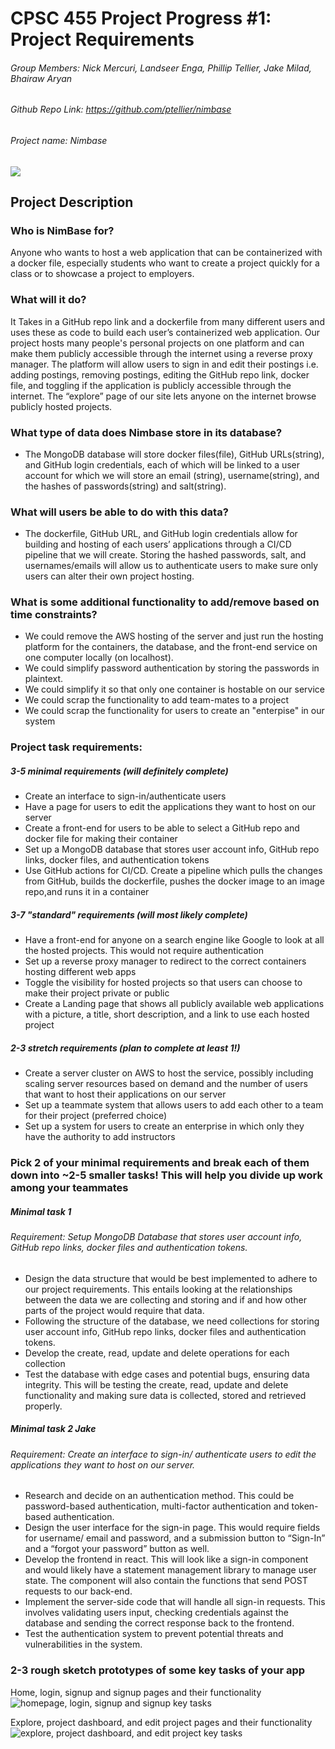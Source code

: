 # CPSC 455 Project Progress #1: Project Requirements

###### Group Members: Nick Mercuri, Landseer Enga, Phillip Tellier, Jake Milad, Bhairaw Aryan
###### Github Repo Link: https://github.com/ptellier/nimbase
###### Project name: *Nimbase*

![](readme/nimbase_icon.png)

## Project Description

### Who is NimBase for?

Anyone who wants to host a web application that can be containerized with a docker file, 
especially students who want to create a project quickly for a class or to showcase a project to employers.

### What will it do?

It Takes in a GitHub repo link and a dockerfile from many different users and uses these 
as code to build each user’s containerized web application. 
Our project hosts many people's personal projects on one platform and can make them publicly 
accessible through the internet using a reverse proxy manager. The platform will allow users 
to sign in and edit their postings i.e. adding postings, removing postings, editing the GitHub repo link, 
docker file, and toggling if the application is publicly accessible through the internet. The “explore” 
page of our site lets anyone on the internet browse publicly hosted projects.

### What type of data does Nimbase store in its database?

- The MongoDB database will store docker files(file), GitHub URLs(string), and GitHub login credentials, each of which will be linked to a user account for which we will store an email (string), username(string), and the hashes of passwords(string) and salt(string).

### What will users be able to do with this data?
- The dockerfile, GitHub URL, and GitHub login credentials allow for building and hosting of each users’ applications through a CI/CD pipeline that we will create. Storing the hashed passwords, salt, and usernames/emails will allow us to authenticate users to make sure only users can alter their own project hosting.

### What is some additional functionality to add/remove based on time constraints?

- We could remove the AWS hosting of the server and just run the hosting platform for the containers, the database, and the front-end service on one computer locally (on localhost).
- We could simplify password authentication by storing the passwords in plaintext.
- We could simplify it so that only one container is hostable on our service 
- We could scrap the functionality to add team-mates to a project
- We could scrap the functionality for users to create an "enterpise" in our system

### Project task requirements:

##### 3-5 minimal requirements (will definitely complete)
- Create an interface to sign-in/authenticate users
- Have a page for users to edit the applications they want to host on our server
- Create a front-end for users to be able to select a GitHub repo and docker file for making their container
- Set up a MongoDB database that stores user account info, GitHub repo links, docker files, and authentication tokens
- Use GitHub actions for CI/CD. Create a pipeline which pulls the changes from GitHub, builds the dockerfile, pushes the docker image to an image repo,and runs it in a container


##### 3-7 "standard" requirements (will most likely complete)
- Have a front-end for anyone on a search engine like Google to look at all the hosted projects. This would not require authentication
- Set up a reverse proxy manager to redirect to the correct containers hosting different web apps
- Toggle the visibility for hosted projects so that users can choose to make their project private or public
- Create a Landing page that shows all publicly available web applications with a picture, a title, short description, and a link to use each hosted project

##### 2-3 stretch requirements (plan to complete at least 1!)
- Create a server cluster on AWS to host the service, possibly including scaling server resources based on demand and the number of users that want to host their
  applications on our server
- Set up a teammate system that allows users to add each other to a team for their project (preferred choice)
- Set up a system for users to create an enterprise in which only they have the authority to add instructors

### Pick 2 of your minimal requirements and break each of them down into ~2-5 smaller tasks! This will help you divide up work among your teammates

##### Minimal task 1

###### Requirement: Setup MongoDB Database that stores user account info, GitHub repo links, docker files and authentication tokens.

- Design the data structure that would be best implemented to adhere to our project requirements. This entails looking at the relationships between the data we are collecting and storing and if and how other parts of the project would require that data.
- Following the structure of the database, we need collections for storing user account info, GitHub repo links, docker files and authentication tokens.
- Develop the create, read, update and delete operations for each collection
- Test the database with edge cases and potential bugs, ensuring data integrity. This will be testing the create, read, update and delete functionality and making sure data is collected, stored and retrieved properly.

##### Minimal task 2 Jake

###### Requirement: Create an interface to sign-in/ authenticate users to edit the applications they want to host on our server.

- Research and decide on an authentication method. This could be password-based authentication, multi-factor authentication and token-based authentication.
- Design the user interface for the sign-in page. This would require fields for username/ email and password, and a submission button to “Sign-In” and a “forgot your password” button as well.
- Develop the frontend in react. This will look like a sign-in component and would likely have a statement management library to manage user state. The component will also contain the functions that send POST requests to our back-end.
- Implement the server-side code that will handle all sign-in requests. This involves validating users input, checking credentials against the database and sending the correct response back to the frontend.
- Test the authentication system to prevent potential threats and vulnerabilities in the system.

### 2-3 rough sketch prototypes of some key tasks of your app

Home, login, signup and signup pages and their functionality
![homepage, login, signup and signup key tasks](readme/home_login_signup.jpg)

Explore, project dashboard, and edit project pages and their functionality
![explore, project dashboard, and edit project key tasks](readme/explore_dashboard_edit.jpg)
